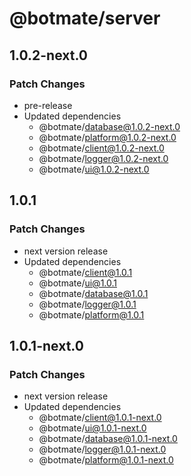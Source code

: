 # @botmate/server

## 1.0.2-next.0

### Patch Changes

- pre-release
- Updated dependencies
  - @botmate/database@1.0.2-next.0
  - @botmate/platform@1.0.2-next.0
  - @botmate/client@1.0.2-next.0
  - @botmate/logger@1.0.2-next.0
  - @botmate/ui@1.0.2-next.0

## 1.0.1

### Patch Changes

- next version release
- Updated dependencies
  - @botmate/client@1.0.1
  - @botmate/ui@1.0.1
  - @botmate/database@1.0.1
  - @botmate/logger@1.0.1
  - @botmate/platform@1.0.1

## 1.0.1-next.0

### Patch Changes

- next version release
- Updated dependencies
  - @botmate/client@1.0.1-next.0
  - @botmate/ui@1.0.1-next.0
  - @botmate/database@1.0.1-next.0
  - @botmate/logger@1.0.1-next.0
  - @botmate/platform@1.0.1-next.0
